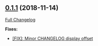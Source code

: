 ## [0.1.1](https://github.com/ugate/jsdocp/tree/v0.1.1) (2018-11-14)
[Full Changelog](https://github.com/ugate/jsdocp/compare/v0.1.0...v0.1.1)


__Fixes:__
* [[FIX]: Minor CHANGELOG display offset](https://github.com/ugate/jsdocp/commit/14c0915b0a71a56f53f68294ebfda6ebefae152d)